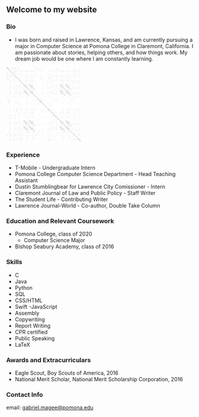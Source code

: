## Welcome to my website

### Bio
   - I was born and raised in Lawrence, Kansas, and am currently pursuing a major in Computer Science at Pomona College in Claremont, California. I am passionate about stories, helping others, and how things work. My dream job would be one where I am constantly learning.
   
   

<img src="/images/NEW ORLEANS_BROCKHAMPTON.jpg?raw=true" alt="NEW ORLEANS" title="NEW ORLEANS" width="200"/>

### Experience
  - T-Mobile - Undergraduate Intern
  - Pomona College Computer Science Department - Head Teaching Assistant
  - Dustin Stumblingbear for Lawrence City Comissioner - Intern
  - Claremont Journal of Law and Public Policy - Staff Writer
  - The Student Life - Contributing Writer
  - Lawrence Journal-World - Co-author, Double Take Column
  
### Education and Relevant Coursework
  - Pomona College, class of 2020
    - Computer Science Major
  - Bishop Seabury Academy, class of 2016
  
### Skills
   - C
   - Java
   - Python
   - SQL
   - CSS/HTML
   - Swift
    -JavaScript
   - Assembly
   - Copywriting
   - Report Writing
   - CPR certified
   - Public Speaking
   - LaTeX	

### Awards and Extracurriculars
  - Eagle Scout, Boy Scouts of America, 2016
  - National Merit Scholar, National Merit Scholarship Corporation, 2016
  
### Contact Info
  email: [gabriel.magee@pomona.edu](mailto:gabriel.magee@pomona.edu)</p>
